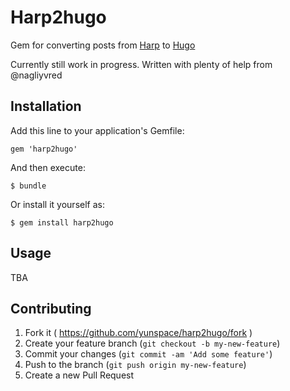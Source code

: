 # Harp2hugo

Gem for converting posts from [Harp](https://github.com/sintaxi/harp) to [Hugo](https://github.com/spf13/hugo)

Currently still work in progress. Written with plenty of help from @nagliyvred

## Installation

Add this line to your application's Gemfile:

    gem 'harp2hugo'

And then execute:

    $ bundle

Or install it yourself as:

    $ gem install harp2hugo

## Usage

TBA

## Contributing

1. Fork it ( https://github.com/yunspace/harp2hugo/fork )
2. Create your feature branch (`git checkout -b my-new-feature`)
3. Commit your changes (`git commit -am 'Add some feature'`)
4. Push to the branch (`git push origin my-new-feature`)
5. Create a new Pull Request
